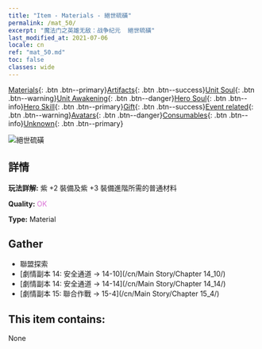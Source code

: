 ```yaml
---
title: "Item - Materials - 絕世硫磺"
permalink: /mat_50/
excerpt: "魔法门之英雄无敌：战争纪元  絕世硫磺"
last_modified_at: 2021-07-06
locale: cn
ref: "mat_50.md"
toc: false
classes: wide
---
```

 [Materials](/ItemsCN/){: .btn .btn--primary}[Artifacts](/ItemsCN/Artifacts/){: .btn .btn--success}[Unit Soul](/ItemsCN/UnitSoul/){: .btn .btn--warning}[Unit Awakening](/ItemsCN/UnitAwakening/){: .btn .btn--danger}[Hero Soul](/ItemsCN/HeroSoul/){: .btn .btn--info}[Hero Skill](/ItemsCN/HeroSkill/){: .btn .btn--primary}[Gift](/ItemsCN/Gift/){: .btn .btn--success}[Event related](/ItemsCN/Events/){: .btn .btn--warning}[Avatars](/ItemsCN/Avatars/){: .btn .btn--danger}[Consumables](/ItemsCN/Consumables/){: .btn .btn--info}[Unknown](/ItemsCN/Unknown/){: .btn .btn--primary}

 ![絕世硫磺](/images/t/i_cailiao_liuhuang2.png)

## 詳情
 **玩法詳解:** 紫 +2 裝備及紫 +3 裝備進階所需的普通材料

 **Quality:** <span style="color: #DA70D6">OK</span>

 **Type:** Material

## Gather

*    聯盟探索 
*    [劇情副本 14: 安全通道 -> 14-10](/cn/Main Story/Chapter 14_10/) 
*    [劇情副本 14: 安全通道 -> 14-14](/cn/Main Story/Chapter 14_14/) 
*    [劇情副本 15: 聯合作戰 -> 15-4](/cn/Main Story/Chapter 15_4/) 

## This item contains:

  None

